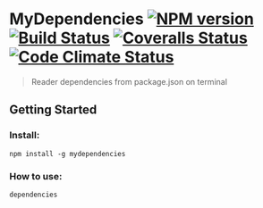 

# MyDependencies [![NPM version][npm-image]][npm-url] [![Build Status][travis-image]][travis-url] [![Coveralls Status][coveralls-image]][coveralls-url] [![Code Climate Status][codeclimate-image]][codeclimate-url] 

> Reader dependencies from package.json on terminal

## Getting Started

### Install:

```
npm install -g mydependencies
```

### How to use:

```
dependencies
```




[downloads-image]: http://img.shields.io/npm/dm/mydependencies.svg
[npm-url]: https://www.npmjs.org/package/mydependencies
[npm-image]: http://img.shields.io/npm/v/mydependencies.svg

[travis-url]: https://travis-ci.org/jansanchez/mydependencies
[travis-image]: http://img.shields.io/travis/jansanchez/mydependencies.svg

[coveralls-url]: https://coveralls.io/r/jansanchez/mydependencies
[coveralls-image]: https://img.shields.io/coveralls/jansanchez/mydependencies.svg

[codeship-url]: https://www.codeship.io/projects/44868
[codeship-image]: https://codeship.io/projects/221e0440-44c9-0132-43bc-1e738e05cfd5/status?branch=master

[codeclimate-url]: https://codeclimate.com/github/jansanchez/mydependencies
[codeclimate-image]: https://codeclimate.com/github/jansanchez/mydependencies/badges/gpa.svg

